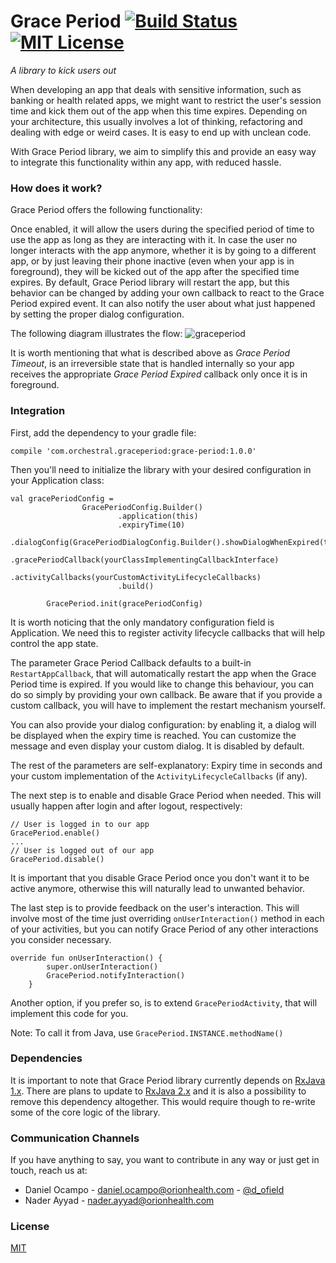 Grace Period  [![Build Status](https://travis-ci.org/orionhealth/grace-period-android.svg?branch=master)](https://travis-ci.org/orionhealth/grace-period-android)
[![MIT License](http://img.shields.io/badge/license-MIT-blue.svg?style=flat)](https://github.com/bassaer/ChatMessageView/blob/master/LICENSE)
=====================
*A library to kick users out*

When developing an app that deals with sensitive information, such as banking or health related apps, we might want to restrict the user's session time and kick them out of the app when this time expires.
Depending on your architecture, this usually involves a lot of thinking, refactoring and dealing with edge or weird cases. It is easy to end up with unclean code.

With Grace Period library, we aim to simplify this and provide an easy way to integrate this functionality within any app, with reduced hassle.

### How does it work?

Grace Period offers the following functionality:

Once enabled, it will allow the users during the specified period of time to use the app as long as they are interacting with it.
In case the user no longer interacts with the app anymore, whether it is by going to a different app, or by just leaving their phone inactive (even when your app is in foreground), they will be kicked out of the app after the specified time expires.
By default, Grace Period library will restart the app, but this behavior can be changed by adding your own callback to react to  the Grace Period expired event. It can also notify the user about what just happened by setting the proper dialog configuration.

The following diagram illustrates the flow:
![graceperiod](https://user-images.githubusercontent.com/7469647/30615610-892a795e-9de3-11e7-9db2-84f778e8c916.png)

It is worth mentioning that what is described above as *Grace Period Timeout*, is an irreversible state that is handled internally so your app receives the appropriate *Grace Period Expired* callback only once it is in foreground.

### Integration

First, add the dependency to your gradle file:

```compile 'com.orchestral.graceperiod:grace-period:1.0.0'```

Then you'll need to initialize the library with your desired configuration in your Application class:
```
val gracePeriodConfig =
                GracePeriodConfig.Builder()
                        .application(this)
                        .expiryTime(10)
                        .dialogConfig(GracePeriodDialogConfig.Builder().showDialogWhenExpired(true).build())
                        .gracePeriodCallback(yourClassImplementingCallbackInterface)
                        .activityCallbacks(yourCustomActivityLifecycleCallbacks)
                        .build()

        GracePeriod.init(gracePeriodConfig)
```
It is worth noticing that the only mandatory configuration field is Application. We need this to register activity lifecycle callbacks that will help control the app state.

The parameter Grace Period Callback defaults to a built-in `RestartAppCallback`, that will automatically restart the app when the Grace Period time is expired. 
If you would like to change this behaviour, you can do so simply by providing your own callback. Be aware that if you provide a custom callback, you will have to implement the restart mechanism yourself.

You can also provide your dialog configuration: by enabling it, a dialog will be displayed when the expiry time is reached. You can customize the message and even display your custom dialog.
It is disabled by default.

The rest of the parameters are self-explanatory: Expiry time in seconds and your custom implementation of the `ActivityLifecycleCallbacks` (if any).

The next step is to enable and disable Grace Period when needed. This will usually happen after login and after logout, respectively:
```
// User is logged in to our app
GracePeriod.enable()
...
// User is logged out of our app
GracePeriod.disable()
```

It is important that you disable Grace Period once you don't want it to be active anymore, otherwise this will naturally lead to unwanted behavior.

The last step is to provide feedback on the user's interaction. 
This will involve most of the time just overriding `onUserInteraction()` method in each of your activities, but you can notify Grace Period of any other interactions you consider necessary.
```
override fun onUserInteraction() {
        super.onUserInteraction()
        GracePeriod.notifyInteraction()
    }
```

Another option, if you prefer so, is to extend `GracePeriodActivity`, that will implement this code for you.

Note: To call it from Java, use `GracePeriod.INSTANCE.methodName()`

### Dependencies

It is important to note that Grace Period library currently depends on [RxJava 1.x](https://github.com/ReactiveX/RxJava/tree/1.x). There are plans to update to [RxJava 2.x](https://github.com/ReactiveX/RxJava/tree/2.x) and it is also a possibility to remove this dependency altogether. This would require though to re-write some of the core logic of the library.

### Communication Channels

If you have anything to say, you want to contribute in any way or just get in touch, reach us at:

* Daniel Ocampo - [daniel.ocampo@orionhealth.com](mailto:daniel.ocampo@orionhealth.com) - [@d_ofield](https://twitter.com/d_ofield)
* Nader Ayyad - [nader.ayyad@orionhealth.com](mailto:nader.ayyad@orionhealth.com)

### License

[MIT](https://github.com/orionhealth/grace-period-android/blob/master/LICENSE)
